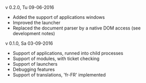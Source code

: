 v 0.2.0, Tu 09-06-2016
- Added the support of applications windows
- Improved the launcher
- Replaced the document parser by a native DOM access (see development notes)

v 0.1.0, Sa 03-09-2016
- Support of applications, runned into child processes
- Support of modules, with ticket checking
- Support of launchers
- Debugging features
- Support of translations, 'fr-FR' implemented
